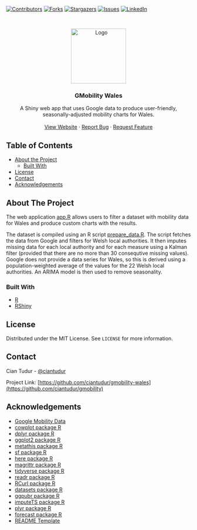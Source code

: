 [![Contributors][contributors-shield]][contributors-url]
[![Forks][forks-shield]][forks-url]
[![Stargazers][stars-shield]][stars-url]
[![Issues][issues-shield]][issues-url]
[![LinkedIn][linkedin-shield]][linkedin-url]



<!-- PROJECT LOGO -->
<br />
<p align="center">
  <a href="https://www.cardiff.ac.uk/wales-governance-centre/publications/finance">
    <img src="https://public.flourish.studio/uploads/0d505dc9-7e81-45d8-b9b4-b9330312cf83.png" width = 150 alt="Logo">
  </a>

  <h3 align="center">GMobility Wales</h3>

  <p align="center">
    A Shiny web app that uses Google data to produce user-friendly, seasonally-adjusted mobility charts for Wales.
    <br />
    <br />
    <a href="https://gmobility.wfa.cymru">View Website</a>
    ·
    <a href="https://github.com/ciantudur/gmobility-wales/issues">Report Bug</a>
    ·
    <a href="https://github.com/ciantudur/gmobility-wales/issues">Request Feature</a>
  </p>
</p>



<!-- TABLE OF CONTENTS -->
## Table of Contents

* [About the Project](#about-the-project)
  * [Built With](#built-with)
* [License](#license)
* [Contact](#contact)
* [Acknowledgements](#acknowledgements)



<!-- ABOUT THE PROJECT -->
## About The Project

The web application [app.R](https://github.com/ciantudur/gmobility-wales/blob/main/app.R) allows users to filter a dataset with mobility data for Wales and produce custom charts with the results.

The dataset is compiled using an R script [prepare_data.R](https://github.com/ciantudur/gmobility-wales/blob/main/prepare_data.R). The script fetches the data from Google and filters for Welsh local authorities. It then imputes missing data for each local authority and for each measure using a Kalman filter (provided that there are no more than 30 consequtive missing values). Google does not provide a data series for Wales, so this is derived using a population-weighted average of the values for the 22 Welsh local authorities. An ARIMA model is then used to remove seasonality. 

### Built With
* [R](https://www.r-project.org/)
* [RShiny](https://shiny.rstudio.com/)


<!-- LICENSE -->
## License

Distributed under the MIT License. See `LICENSE` for more information.



<!-- CONTACT -->
## Contact

Cian Tudur - [@ciantudur](https://twitter.com/ciantudur)

Project Link: [https://github.com/ciantudur/gmobility-wales](https://github.com/ciantudur/gmobility)



<!-- ACKNOWLEDGEMENTS -->
## Acknowledgements
* [Google Mobility Data](https://www.google.com/covid19/mobility/)
* [cowplot package R](https://cran.r-project.org/web/packages/cowplot/index.html)
* [dplyr package R](https://cran.r-project.org/web/packages/dplyr/index.html)
* [ggplot2 package R](https://cran.r-project.org/web/packages/ggplot2/index.html)
* [metathis package R](https://cran.r-project.org/web/packages/metathis/index.html)
* [sf package R](https://cran.r-project.org/web/packages/sf/index.html)
* [here package R](https://cran.r-project.org/web/packages/here/index.html)
* [magrittr package R](https://cran.r-project.org/web/packages/magrittr/index.html)
* [tidyverse package R](https://cran.r-project.org/web/packages/tidyverse/index.html)
* [readr package R](https://cran.r-project.org/web/packages/readr/index.html)
* [RCurl package R](https://cran.r-project.org/web/packages/RCurl/index.html)
* [datasets package R](https://cran.r-project.org/web/packages/datasets/index.html)
* [ggpubr package R](https://cran.r-project.org/web/packages/ggpubr/index.html)
* [imputeTS package R](https://cran.r-project.org/web/packages/imputeTS/index.html)
* [plyr package R](https://cran.r-project.org/web/packages/plyr/index.html)
* [forecast package R](https://cran.r-project.org/web/packages/forecast/index.html)
* [README Template](https://github.com/othneildrew/Best-README-Template/blob/master/README.md)






<!-- MARKDOWN LINKS & IMAGES -->
<!-- https://www.markdownguide.org/basic-syntax/#reference-style-links -->
[contributors-shield]: https://img.shields.io/github/contributors/ciantudur/gmobility-wales.svg?style=flat-square
[contributors-url]: https://github.com/ciantudur/gmobility-wales/graphs/contributors
[forks-shield]: https://img.shields.io/github/forks/ciantudur/gmobility-wales.svg?style=flat-square
[forks-url]: https://github.com/ciantudur/gmobility-wales/network/members
[stars-shield]: https://img.shields.io/github/stars/ciantudur/gmobility-wales.svg?style=flat-square
[stars-url]: https://github.com/ciantudur/gmobility-wales/stargazers
[issues-shield]: https://img.shields.io/github/issues/ciantudur/gmobility-wales.svg?style=flat-square
[issues-url]: https://github.com/ciantudur/gmobility-wales/issues
[linkedin-shield]: https://img.shields.io/badge/-LinkedIn-black.svg?style=flat-square&logo=linkedin&colorB=555
[linkedin-url]: https://www.linkedin.com/in/cian-sion/
